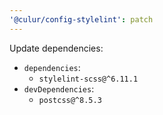 ```yaml
---
'@culur/config-stylelint': patch
---
```


Update dependencies:

- `dependencies`:
  - `stylelint-scss@^6.11.1`
- `devDependencies`:
  - `postcss@^8.5.3`
